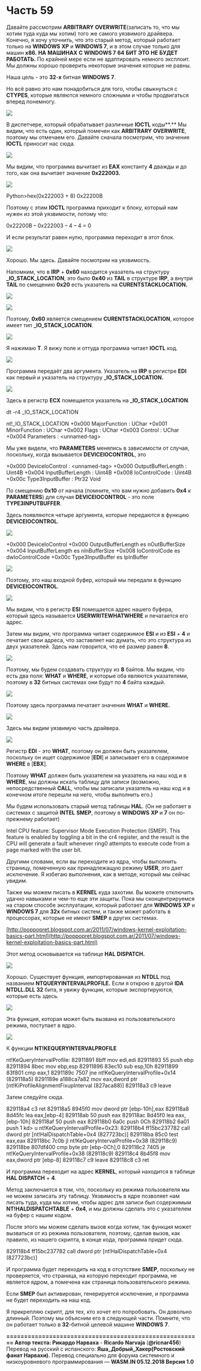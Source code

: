 # Часть 59

Давайте рассмотрим **ARBITRARY** **OVERWRITE**\(записать то, что мы хотим туда куда мы хотим\) того же самого уязвимого драйвера. Конечно, я хочу уточнить, что это старый метод, который работает только на **WINDOWS** **XP** и **WINDOWS 7**, и в этом случае только для машин **x86.** **НА** **МАШИНАХ** **С** **WINDOWS 7** **64** **БИТ** **ЭТО** **НЕ** **БУДЕТ** **РАБОТАТЬ.** По крайней мере если не адаптировать немного эксплоит. Мы должны хорошо проверить некоторые значения которые не равны.

Наша цель - это **32**-**х** битная **WINDOWS** **7**.

Но всё равно это нам понадобиться для того, чтобы свыкнуться с **CTYPES**, которые являются немного сложными и чтобы продвигаться вперед понемногу.

![](.gitbook/assets/59/01.png)

В диспетчере, который обрабатывает различные **IOCTL** коды**.** Мы видим, что есть один, который помечен как **ARBITRARY** **OVERWRITE**, поэтому мы отмечаем его. Давайте сначала посмотрим, что значение **IOCTL** приносит нас сюда.

![](.gitbook/assets/59/02.png)

Мы видим, что программа вычитает из **EAX** константу **4** дважды и до того, как она вычитает значение **0x222003.**

![](.gitbook/assets/59/03.png)

Python&gt;hex\(0x222003 + 8\)
0x22200B

Поэтому с этим **IOCTL** программа приходит к блоку, который нам нужен из этой уязвимости, потому что:

0x22200B – 0x222003 – 4 – 4 = 0

И если результат равен нулю, программа переходит в этот блок.

![](.gitbook/assets/59/04.png)

Хорошо. Мы здесь. Давайте посмотрим на уязвимость.

Напомним, что в **IRP** + **0x60** находится указатель на структуру **\_IO\_STACK\_LOCATION**, это было **0x40** из **TAIL** в структуре **IRP**, а внутри **TAIL** по смещению **0x20** есть указатель на **CURENTSTACKLOCATION.**

![](.gitbook/assets/59/05.png)

![](.gitbook/assets/59/06.png)

Поэтому, **0x60** является смещением **CURENTSTACKLOCATION**, которое имеет тип **\_IO\_STACK\_LOCATION**.

![](.gitbook/assets/59/07.png)

Я нажимаю **T**. Я вижу поле и оттуда программа читает **IOCTL** код.

![](.gitbook/assets/59/08.png)

Программа передаёт два аргумента. Указатель на **IRP** в регистре **EDI** как первый и указатель на структуру **\_IO\_STACK\_LOCATION.**

![](.gitbook/assets/59/09.png)

Здесь в регистр **ECX** помещается указатель на **\_IO\_STACK\_LOCATION**.

dt -r4 \_IO\_STACK\_LOCATION

nt!\_IO\_STACK\_LOCATION
+0x000 MajorFunction : UChar
+0x001 MinorFunction : UChar
+0x002 Flags : UChar
+0x003 Control : UChar
+0x004 Parameters : &lt;unnamed-tag&gt;

Мы уже видели, что **PARAMETERS** менялись в зависимости от случая, поскольку, когда вызывается **DEVICEIOCONTROL**, это

+0x000 DeviceIoControl : &lt;unnamed-tag&gt;
+0x000 OutputBufferLength : Uint4B
+0x004 InputBufferLength : Uint4B
+0x008 IoControlCode : Uint4B
+0x00c Type3InputBuffer : Ptr32 Void

По смещению **0x10** от начала \(помните, что вам нужно добавить **0x4** к **PARAMETERS**\) для случая **DEVICEIOCONTROL** - это поле **TYPE3INPUTBUFFER**.

Здесь появляются четыре аргумента, которые передаются в функцию **DEVICEIOCONTROL**.

![](.gitbook/assets/59/10.png)

+0x000 DeviceIoControl
+0x000 OutputBufferLength es nOutBufferSize
+0x004 InputBufferLength es nInBufferSize
+0x008 IoControlCode es dwIoControlCode
+0x00c Type3InputBuffer es lpInBuffer

![](.gitbook/assets/59/11.png)

Поэтому, это наш входной буфер, который мы передали в функцию **DEVICEIOCONTROL**.

![](.gitbook/assets/59/12.png)

Мы видим, что в регистр **ESI** помещается адрес нашего буфера, который здесь называется **USERWRITEWHATWHERE** и печатается его адрес.

Затем мы видим, что программа читает содержимое **ESI** и из **ESI** + **4** и печатает свои адреса, что заставляет нас думать, что это структура из двух указателей. Здесь нам говорится, что её размер равен **8**.

![](.gitbook/assets/59/13.png)

Поэтому, мы будем создавать структуру из **8** байтов. Мы видим, что есть два поля: **WHAT** и **WHERE**, и которые оба являются указателями, поэтому в **32** битных системах они будут по **4** байта каждый.

![](.gitbook/assets/59/14.png)

Поэтому здесь программа печатает значения **WHAT** и **WHERE.**

![](.gitbook/assets/59/15.png)

Здесь мы видим уязвимую часть драйвера.

![](.gitbook/assets/59/16.png)

Регистр **EDI** - это **WHAT**, поэтому он должен быть указателем, поскольку он ищет содержимое \[**EDI**\] и записывает его в содержимое **WHERE** в \[**EBX**\].

Поэтому **WHAT** должен быть указателем на указатель на наш код и в **WHERE**, мы должны искать таблицу для записи \(возможно, непосредственный **CALL**, чтобы мы записали указатель на наш код и в конечном итоге перешли на него, чтобы выполнить его.\)

Мы будем использовать старый метод таблицы **HAL**. \(Он не работает в системах с защитой **INTEL** **SMEP**, поэтому в **WINDOWS** **XP** и **7** он по-прежнему работает\)

Intel CPU feature: Supervisor Mode Execution Protection \(SMEP\). This feature is enabled by toggling a bit in the cr4 register, and the result is the CPU will generate a fault whenever ring0 attempts to execute code from a page marked with the user bit.

Другими словами, если вы переходите из ядра, чтобы выполнить страницу, помеченную как принадлежащую режиму **USER**, это дает исключение. Я избегаю выполнения, как в методе, который мы сейчас увидим.

Также мы можем писать в **KERNEL** куда захотим. Вы можете отключить удачно навыками и чем-то еще эти защиты. Пока мы сконцентрируемся на старом способе эксплуатации, который работает для **WINDOWS** **XP** и **WINDOWS 7** для **32х** битных систем, и также может работать в процессорах, которые не имеют **SMEP** в других системах.

[http://poppopret.blogspot.com.ar/2011/07/windows-kernel-exploitation-basics-part.html](http://poppopret.blogspot.com.ar/2011/07/windows-kernel-exploitation-basics-part.html)

Этот метод основывается на таблице **HAL** **DISPATCH.**

![](.gitbook/assets/59/17.png)

Хорошо. Существует функция, импортированная из **NTDLL** под названием **NTQUERYINTERVALPROFILE.** Eсли я открою в другой **IDA** **NTDLL.DLL** **32** бита, я увижу функции, которые экспортируются, которые есть здесь.

![](.gitbook/assets/59/18.png)

Эта функция, которая может быть вызвана из пользовательского режима, поступает в ядро.

![](.gitbook/assets/59/19.png)

К функции **NT!KEQUERYINTERVALPROFILE**

nt!KeQueryIntervalProfile:
82911891 8bff mov edi,edi
82911893 55 push ebp
82911894 8bec mov ebp,esp
82911896 83ec10 sub esp,10h
82911899 83f801 cmp eax,1
8291189c 7507 jne nt!KeQueryIntervalProfile+0x14 \(829118a5\)
8291189e a188ca7a82 mov eax,dword ptr \[nt!KiProfileAlignmentFixupInterval \(827aca88\)\]
829118a3 c9 leave

Затем следуйте сюда.

829118a4 c3 ret
829118a5 8945f0 mov dword ptr \[ebp-10h\],eax
829118a8 8d45fc lea eax,\[ebp-4\]
829118ab 50 push eax
829118ac 8d45f0 lea eax,\[ebp-10h\]
829118af 50 push eax
829118b0 6a0c push 0Ch
829118b2 6a01 push 1
kd&gt; u
nt!KeQueryIntervalProfile+0x23:
829118b4 ff15bc237782 call dword ptr \[nt!HalDispatchTable+0x4 \(827723bc\)\]
829118ba 85c0 test eax,eax
829118bc 7c0b jl nt!KeQueryIntervalProfile+0x38 \(829118c9\)
829118be 807df400 cmp byte ptr \[ebp-0Ch\],0
829118c2 7405 je nt!KeQueryIntervalProfile+0x38 \(829118c9\)
829118c4 8b45f8 mov eax,dword ptr \[ebp-8\]
829118c7 c9 leave
829118c8 c3 ret

И программа переходит на адрес **KERNEL**, который находится в таблице **HAL** **DISPATCH** + **4**.

Метод заключается в том, что, поскольку из режима пользователя мы не можем записать эту таблицу. Уязвимость в ядре позволяет нам писать туда, куда мы хотим, чтобы адрес для записи был содержимым **NT!HALDISPATCHTABLE** + **0x4**, и мы должны сделать это с указателем на буфер с нашим кодом.

После этого мы можем сделать вызов когда хотим, так функция может вызваться от из режима пользователя, поэтому, сделав вызов, как правило, из нашего скрипта, в конце кода, программа придет сюда.

829118b4 ff15bc237782 call dword ptr \[nt!HalDispatchTable+0x4 \(827723bc\)\]

И программа будет переходить на код в отсутствие **SMEP**, поскольку не проверяется, что страница, на которую переходит программа, не является ядром, а помечена как страница пользовательского режима.

Если **SMEP** был активирован, генерируется исключение, и программа не будет переходить на наш код.

Я прикрепляю скрипт, для тех, кто хочет его попробовать. Он довольно длинный. Поэтому мы объясним его в следующей части. Помните, что он работает только в **32**-битной целевой машине **WINDOWS** **7**.

**=======================================================
Автор текста: Рикардо Нарваха** - **Ricardo** **Narvaja** \(**@ricnar456**\)
Перевод на русский с испанского: **Яша\_Добрый\_Хакер\(Ростовский фанат Нарвахи\).**
Перевод специально для форума системного и низкоуровневого программирования — **WASM.IN
05.12.2018
Версия 1.0**
